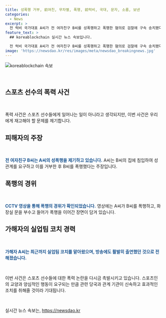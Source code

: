 ```yaml
---
title: 성폭행 거부, 前여친, 무차별, 폭행, 前럭비, 국대, 문자, 소름, 보낸
categories:
  - News
excerpt: >
  전 럭비 국가대표 A씨가 전 여자친구 B씨를 성폭행하고 폭행한 혐의로 검찰에 구속 송치됐다. B씨는 A씨를 퇴출한 후 실랑이를 벌이는 CCTV 영상을 공개했고, A씨가 B씨를 목졸이고 수차례 폭행하는 잔인한 장면이 포착됐다. A씨는 폭행 후 화장실 문을 부수고 집을 빠져나가며 관계 없는 듯한 문자까지 보냈다. A씨는 전 럭비 국가대표로 활동해온 인물로, 이 사건으로 충격을 받은 많은 이들이 있다. (단어 수: 114)
feature_text: >
  ## koreablockchain 실시간 뉴스 속보입니다.

  전 럭비 국가대표 A씨가 전 여자친구 B씨를 성폭행하고 폭행한 혐의로 검찰에 구속 송치됐다. B씨는 A씨를 퇴출한 후 실랑이를 벌이는 CCTV 영상을 공개했고, A씨가 B씨를 목졸이고 수차례 폭행하는 잔인한 장면이 포착됐다. A씨는 폭행 후 화장실 문을 부수고 집을 빠져나가며 관계 없는 듯한 문자까지 보냈다. A씨는 전 럭비 국가대표로 활동해온 인물로, 이 사건으로 충격을 받은 많은 이들이 있다. (단어 수: 114)
image: 'https://newsdao.kr/res/images/meta/newsdao_breakingnews.jpg'
---
```


<p><img src="https://newsdao.kr/res/images/meta/newsdao_breakingnews.jpg" alt="koreablockchain 속보" /></p>

<p data-ke-size="size16">&nbsp;</p>

<h2 data-ke-size="size26">스포츠 선수의 폭력 사건</h2>

<p data-ke-size="size16">&nbsp;</p>

<p>폭력 사건은 스포츠 선수들에게 일어나는 일이 아니라고 생각되지만, 이번 사건은 우리에게 재고해야 할 문제를 제기합니다. </p>

<h2>피해자의 주장</h2>

<p data-ke-size="size16">&nbsp;</p>

<p><b><span style="color: #1a5490;">전 여자친구 B씨는 A씨의 성폭행을 제기하고 있습니다.</span></b> A씨는 B씨의 집에 침입하여 성관계를 요구하고 이를 거부한 후 B씨를 폭행했다는 주장입니다. </p>

<h2>폭행의 경위</h2>

<p data-ke-size="size16">&nbsp;</p>

<p><b><span style="color: #1a5490;">CCTV 영상을 통해 폭행의 경위가 확인되었습니다.</span></b> 영상에는 A씨가 B씨를 폭행하고, 화장실 문을 부수고 들어가 폭행을 이어간 장면이 담겨 있습니다. </p>

<h2>가해자의 실업팀 코치 경력</h2>

<p data-ke-size="size16">&nbsp;</p>

<p><b><span style="color: #1a5490;">가해자 A씨는 최근까지 실업팀 코치를 맡아왔으며, 방송에도 활발히 출연했던 것으로 전해졌습니다.</span></b></p>

<p data-ke-size="size16">&nbsp;</p>

<p>이번 사건은 스포츠 선수들에 대한 폭력 논란을 다시금 촉발시키고 있습니다. 스포츠인의 교양과 양심적인 행동이 요구되는 만큼 관련 당국과 관계 기관이 신속하고 효과적인 조치를 취해줄 것이라 기대됩니다. </p>

<p data-ke-size="size16">&nbsp;</p>
실시간 뉴스 속보는, <a href="https://newsdao.kr" rel="dofollow">https://newsdao.kr</a>


